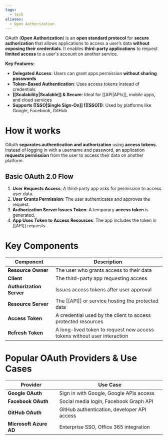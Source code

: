 ```yaml
---
tags:
  - tech
aliases:
  - Open Authorization
---
```

OAuth (**Open Authorization**) is an **open standard protocol** for **secure authorization** that allows applications to access a user’s data **without exposing their credentials**.
It enables **third-party applications** to request **limited access** to a user's account on another service.

**Key Features:**
- **Delegated Access**: Users can grant apps permission **without sharing passwords**
- **Token-Based Authentication**: Uses access tokens instead of credentials
- **[[Scalability|Scalable]] & Secure**: Ideal for [[API|APIs]], mobile apps, and cloud services
- **Supports [[SSO|Single Sign-On]] ([[SSO]])**: Used by platforms like Google, Facebook, GitHub

# How it works
OAuth **separates authentication and authorization** using **access tokens**.
Instead of logging in with a username and password, an application **requests permission** from the user to access their data on another platform.

## Basic OAuth 2.0 Flow
1. **User Requests Access**: A third-party app asks for permission to access user data.
2. **User Grants Permission**: The user authenticates and approves the request.
3. **Authorization Server Issues Token**: A temporary **access token** is generated.
4. **App Uses Token to Access Resources**: The app includes the token in [[API]] requests.

# Key Components
| **Component**            | **Description**                                                          |
| ------------------------ | ------------------------------------------------------------------------ |
| **Resource Owner**       | The user who grants access to their data                                 |
| **Client**               | The third-party app requesting access                                    |
| **Authorization Server** | Issues access tokens after user approval                                 |
| **Resource Server**      | The [[API]] or service hosting the protected data                        |
| **Access Token**         | A credential used by the client to access protected resources            |
| **Refresh Token**        | A long-lived token to request new access tokens without user interaction |

# Popular OAuth Providers & Use Cases
| **Provider**           | **Use Case**                                |
| ---------------------- | ------------------------------------------- |
| **Google OAuth**       | Sign in with Google, Google APIs access     |
| **Facebook OAuth**     | Social media login, Facebook Graph API      |
| **GitHub OAuth**       | GitHub authentication, developer API access |
| **Microsoft Azure AD** | Enterprise SSO, Office 365 integration      |
